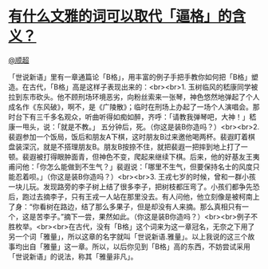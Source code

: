 
#  [有什么文雅的词可以取代「逼格」的含义？](https://zhihu.com/questions/27815878)



[@顺超](https://zhihu.com/people/48fac41d11a323816e998c021cf45cc2)

「世说新语」里有一章通篇论「B格」，用丰富的例子手把手教你如何把「B格」塑造。在古代，「B格」高是这样子表现出来的：&lt;br&gt;&lt;br&gt;1. 玉树临风的嵇康同学被拉到东市砍头。他不顾刑场环境恶劣，向粉丝索来一张琴，神色悠然地弹起了个人成名作《东风破》，啊不，是《广陵散》；临时在刑场上办起了一场个人演唱会。那时台下有三千多名观众，听曲听得如痴如醉，齐呼：「请教我弹琴吧，大神！」嵇康一甩头，说：「就是不教。」 五分钟后，死。（你这是装B你造吗？）&lt;br&gt;&lt;br&gt;2. 裴遐参加一个饭局，饭后和朋友A下棋，这时朋友B过来邀他喝两杯。裴遐盯着棋盘装深沉，就是不搭理朋友B。朋友B按捺不住，就把裴遐一把摔到地上打了一顿。裴遐被打得眼肿面青，但神色不变，爬起来继续下棋。后来，他的好基友王夷甫问他：「你怎么能做到不生气？」裴遐说：「哪里不生气，但要保持名士的风度只能忍着呗。」（你这是装B你造吗？）&lt;br&gt;&lt;br&gt;3. 王戎七岁的时候，曾和一群小孩一块儿玩。发现路旁的李子树上结了很多李子，把树枝都压弯了。小孩们都争先恐后，跑过去摘李子，只有王戎一人站在那里没去。有人问他，他立刻像是被柯南上了身：“你看树在路边，结了那么多果子，但是却没有人来摘。那么真相只有一个，这是苦李子。”摘下一尝，果然如此。（你这是装B你造吗？）&lt;br&gt;&lt;br&gt;例子不胜枚举。&lt;br&gt;&lt;br&gt;在古代，没有「B格」这个词来为这一章冠名，无奈之下用了另一个词「雅量」，所以这章的名字就叫「世说新语.雅量」。以上我说的这三个故事均出自「雅量」这一章。所以，以后你见到「B格」高的东西，不妨尝试采用「世说新语」的说法，称其「雅量非凡」。